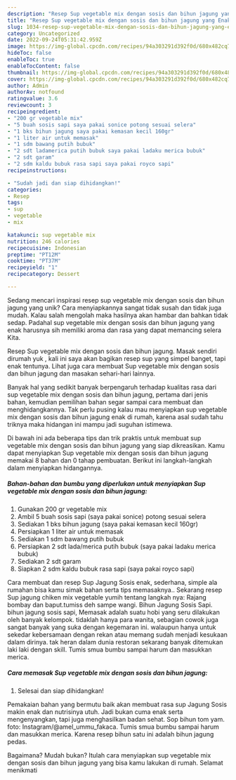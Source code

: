 ```yaml
---
description: "Resep Sup vegetable mix dengan sosis dan bihun jagung yang Enak"
title: "Resep Sup vegetable mix dengan sosis dan bihun jagung yang Enak"
slug: 1034-resep-sup-vegetable-mix-dengan-sosis-dan-bihun-jagung-yang-enak
category: Uncategorized
date: 2022-09-24T05:31:42.959Z
image: https://img-global.cpcdn.com/recipes/94a303291d392f0d/680x482cq70/sup-vegetable-mix-dengan-sosis-dan-bihun-jagung-foto-resep-utama.jpg
hideToc: false
enableToc: true
enableTocContent: false
thumbnail: https://img-global.cpcdn.com/recipes/94a303291d392f0d/680x482cq70/sup-vegetable-mix-dengan-sosis-dan-bihun-jagung-foto-resep-utama.jpg
cover: https://img-global.cpcdn.com/recipes/94a303291d392f0d/680x482cq70/sup-vegetable-mix-dengan-sosis-dan-bihun-jagung-foto-resep-utama.jpg
author: Admin
authorAv: notfound
ratingvalue: 3.6
reviewcount: 3
recipeingredient:
- "200 gr vegetable mix"
- "5 buah sosis sapi saya pakai sonice potong sesuai selera"
- "1 bks bihun jagung saya pakai kemasan kecil 160gr"
- "1 liter air untuk memasak"
- "1 sdm bawang putih bubuk"
- "2 sdt ladamerica putih bubuk saya pakai ladaku merica bubuk"
- "2 sdt garam"
- "2 sdm kaldu bubuk rasa sapi saya pakai royco sapi"
recipeinstructions:

- "Sudah jadi dan siap dihidangkan!"
categories:
- Resep
tags:
- sup
- vegetable
- mix

katakunci: sup vegetable mix 
nutrition: 246 calories
recipecuisine: Indonesian
preptime: "PT12M"
cooktime: "PT37M"
recipeyield: "1"
recipecategory: Dessert

---
```





Sedang mencari inspirasi resep sup vegetable mix dengan sosis dan bihun jagung yang unik? Cara menyiapkannya sangat tidak susah dan tidak juga mudah. Kalau salah mengolah maka hasilnya akan hambar dan bahkan tidak sedap. Padahal sup vegetable mix dengan sosis dan bihun jagung yang enak harusnya sih memiliki aroma dan rasa yang dapat memancing selera Kita.





Resep Sup vegetable mix dengan sosis dan bihun jagung. Masak sendiri dirumah yuk , kali ini saya akan bagikan resep sup yang simpel banget, tapi enak tentunya. Lihat juga cara membuat Sup vegetable mix dengan sosis dan bihun jagung dan masakan sehari-hari lainnya.

Banyak hal yang sedikit banyak berpengaruh terhadap kualitas rasa dari sup vegetable mix dengan sosis dan bihun jagung, pertama dari jenis bahan, kemudian pemilihan bahan segar sampai cara membuat dan menghidangkannya. Tak perlu pusing kalau mau menyiapkan sup vegetable mix dengan sosis dan bihun jagung enak di rumah, karena asal sudah tahu triknya maka hidangan ini mampu jadi suguhan istimewa.






Di bawah ini ada beberapa tips dan trik praktis untuk membuat sup vegetable mix dengan sosis dan bihun jagung yang siap dikreasikan. Kamu dapat menyiapkan Sup vegetable mix dengan sosis dan bihun jagung memakai 8 bahan dan 0 tahap pembuatan. Berikut ini langkah-langkah dalam menyiapkan hidangannya.

<!--inarticleads1-->

##### Bahan-bahan dan bumbu yang diperlukan untuk menyiapkan Sup vegetable mix dengan sosis dan bihun jagung:

1. Gunakan 200 gr vegetable mix
1. Ambil 5 buah sosis sapi (saya pakai sonice) potong sesuai selera
1. Sediakan 1 bks bihun jagung (saya pakai kemasan kecil 160gr)
1. Persiapkan 1 liter air untuk memasak
1. Sediakan 1 sdm bawang putih bubuk
1. Persiapkan 2 sdt lada/merica putih bubuk (saya pakai ladaku merica bubuk)
1. Sediakan 2 sdt garam
1. Siapkan 2 sdm kaldu bubuk rasa sapi (saya pakai royco sapi)


Cara membuat dan resep Sup Jagung Sosis enak, sederhana, simple ala rumahan bisa kamu simak bahan serta tips memasaknya.. Sekarang resep Sup jagung chiken mix vegetable yumih tentang langkah nya: Rajang bombay dan baput.tumiss deh sampe wangi. Bihun Jagung Sosis Sapi. bihun jagung sosis sapi, Memasak adalah suatu hobi yang seru dilakukan oleh banyak kelompok. tidaklah hanya para wanita, sebagian cowok juga sangat banyak yang suka dengan kegemaran ini. walaupun hanya untuk sekedar kebersamaan dengan rekan atau memang sudah menjadi kesukaan dalam dirinya. tak heran dalam dunia restoran sekarang banyak ditemukan laki laki dengan skill. Tumis smua bumbu sampai harum dan masukkan merica. 

<!--inarticleads2-->

##### Cara memasak Sup vegetable mix dengan sosis dan bihun jagung:


1. Selesai dan siap dihidangkan!

Pemakaian bahan yang bermutu baik akan membuat rasa sup Jagung Sosis makin enak dan nutrisinya utuh. Jadi bukan cuma enak serta mengenyangkan, tapi juga menghasilkan badan sehat. Sop bihun tom yam. foto: Instagram/@amel_ummu_fakaca. Tumis smua bumbu sampai harum dan masukkan merica. Karena resep bihun satu ini adalah bihun jagung pedas. 

Bagaimana? Mudah bukan? Itulah cara menyiapkan sup vegetable mix dengan sosis dan bihun jagung yang bisa kamu lakukan di rumah. Selamat menikmati
